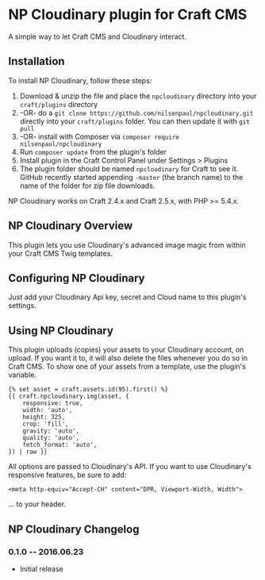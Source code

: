 # NP Cloudinary plugin for Craft CMS

A simple way to let Craft CMS and Cloudinary interact.

## Installation

To install NP Cloudinary, follow these steps:

1. Download & unzip the file and place the `npcloudinary` directory into your `craft/plugins` directory
2.  -OR- do a `git clone https://github.com/nilsenpaul/npcloudinary.git` directly into your `craft/plugins` folder.  You can then update it with `git pull`
3.  -OR- install with Composer via `composer require nilsenpaul/npcloudinary`
4. Run `composer update` from the plugin's folder
5. Install plugin in the Craft Control Panel under Settings > Plugins
6. The plugin folder should be named `npcloudinary` for Craft to see it.  GitHub recently started appending `-master` (the branch name) to the name of the folder for zip file downloads.

NP Cloudinary works on Craft 2.4.x and Craft 2.5.x, with PHP >= 5.4.x.

## NP Cloudinary Overview

This plugin lets you use Cloudinary's advanced image magic from within your Craft CMS Twig templates.

## Configuring NP Cloudinary

Just add your Cloudinary Api key, secret and Cloud name to this plugin's settings.

## Using NP Cloudinary

This plugin uploads (copies) your assets to your Cloudinary account, on upload. If you want it to, it will also delete the files whenever you do so in Craft CMS.
To show one of your assets from a template, use the plugin's variable.

    {% set asset = craft.assets.id(95).first() %}
    {{ craft.npcloudinary.img(asset, {
        responsive: true,
        width: 'auto',
        height: 325,
        crop: 'fill',
        gravity: 'auto',
        quality: 'auto',
        fetch_format: 'auto',
    }) | raw }}

All options are passed to Cloudinary's API.
If you want to use Cloudinary's responsive features, be sure to add:

    <meta http-equiv="Accept-CH" content="DPR, Viewport-Width, Width"> 

... to your header.

## NP Cloudinary Changelog

### 0.1.0 -- 2016.06.23

* Initial release
